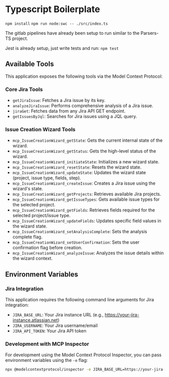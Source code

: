 # Typescript Boilerplate
`npm install`
`npm run node:swc -- ./src/index.ts`

The gitlab pipelines have already been setup to run similar to the Parsers-TS project.

Jest is already setup, just write tests and run:
`npm test`

## Available Tools

This application exposes the following tools via the Model Context Protocol:

### Core Jira Tools

- `getJiraIssue`: Fetches a Jira issue by its key.
- `analyzeJiraIssue`: Performs comprehensive analysis of a Jira issue.
- `jiraGet`: Fetches data from any Jira API GET endpoint.
- `getIssuesByJql`: Searches for Jira issues using a JQL query.

### Issue Creation Wizard Tools

- `mcp_IssueCreationWizard_getState`: Gets the current internal state of the wizard.
- `mcp_IssueCreationWizard_getStatus`: Gets the high-level status of the wizard.
- `mcp_IssueCreationWizard_initiateState`: Initializes a new wizard state.
- `mcp_IssueCreationWizard_resetState`: Resets the wizard state.
- `mcp_IssueCreationWizard_updateState`: Updates the wizard state (project, issue type, fields, step).
- `mcp_IssueCreationWizard_createIssue`: Creates a Jira issue using the wizard's state.
- `mcp_IssueCreationWizard_getProjects`: Retrieves available Jira projects.
- `mcp_IssueCreationWizard_getIssueTypes`: Gets available issue types for the selected project.
- `mcp_IssueCreationWizard_getFields`: Retrieves fields required for the selected project/issue type.
- `mcp_IssueCreationWizard_updateFields`: Updates specific field values in the wizard state.
- `mcp_IssueCreationWizard_setAnalysisComplete`: Sets the analysis complete flag.
- `mcp_IssueCreationWizard_setUserConfirmation`: Sets the user confirmation flag before creation.
- `mcp_IssueCreationWizard_analyzeIssue`: Analyzes the issue details within the wizard context.

## Environment Variables

### Jira Integration

This application requires the following command line arguments for Jira integration:

- `JIRA_BASE_URL`: Your Jira instance URL (e.g., https://your-jira-instance.atlassian.net)
- `JIRA_USERNAME`: Your Jira username/email
- `JIRA_API_TOKEN`: Your Jira API token

### Development with MCP Inspector

For development using the Model Context Protocol Inspector, you can pass environment variables using the `-e` flag:

```bash
npx @modelcontextprotocol/inspector -e JIRA_BASE_URL=https://your-jira-instance.atlassian.net -e JIRA_USERNAME=your-email@example.com -e JIRA_API_TOKEN=your-api-token -e DEBUG=true node build/index.js
```